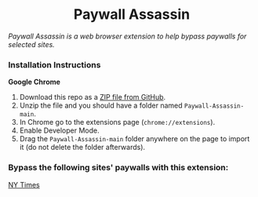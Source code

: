 <h1 align="center">Paywall Assassin</h1>

_Paywall Assassin is a web browser extension to help bypass paywalls for selected sites._

### Installation Instructions

**Google Chrome**

1. Download this repo as a [ZIP file from GitHub](https://github.com/benpcorn/Paywall-Assassin/archive/refs/heads/main.zip).
1. Unzip the file and you should have a folder named `Paywall-Assassin-main`.
1. In Chrome go to the extensions page (`chrome://extensions`).
1. Enable Developer Mode.
1. Drag the `Paywall-Assassin-main` folder anywhere on the page to import it (do not delete the folder afterwards).

### Bypass the following sites' paywalls with this extension:

[NY Times](https://www.nytimes.com)
